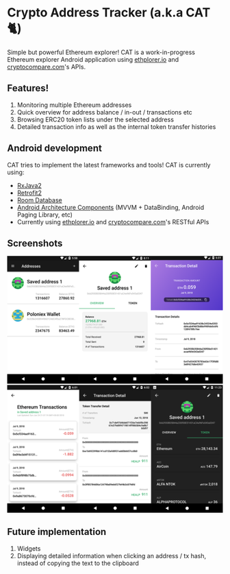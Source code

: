 # Crypto Address Tracker (a.k.a CAT :cat2:) 

Simple but powerful Ethereum explorer! 
CAT is a work-in-progress Ethereum explorer Android application using [ethplorer.io](https://ethplorer.io/) and [cryptocompare.com](https://www.cryptocompare.com/)'s APIs. 


## Features!
1. Monitoring multiple Ethereum addresses
2. Quick overview for address balance / in-out / transactions etc
3. Browsing ERC20 token lists under the selected address
4. Detailed transaction info as well as the internal token transfer histories 


## Android development
CAT tries to implement the latest frameworks and tools! CAT is currently using: 
- [RxJava2](https://github.com/ReactiveX/RxJava)  
- [Retrofit2](https://square.github.io/retrofit/)
- [Room Database](https://developer.android.com/topic/libraries/architecture/room)
- [Android Architecture Components](https://developer.android.com/topic/libraries/architecture/) (MVVM + DataBinding, Android Paging Library, etc)
- Currently using [ethplorer.io](https://ethplorer.io/) and [cryptocompare.com](https://www.cryptocompare.com/)'s RESTful APIs 


## Screenshots
![alt text](https://github.com/wasabi-lee/Crypto-Address-Tracker/blob/master/screenshots/combined_1.png?raw=true)
![alt text](https://github.com/wasabi-lee/Crypto-Address-Tracker/blob/master/screenshots/combined_2.png?raw=true)


## Future implementation
1. Widgets
2. Displaying detailed information when clicking an address / tx hash, instead of copying the text to the clipboard 

